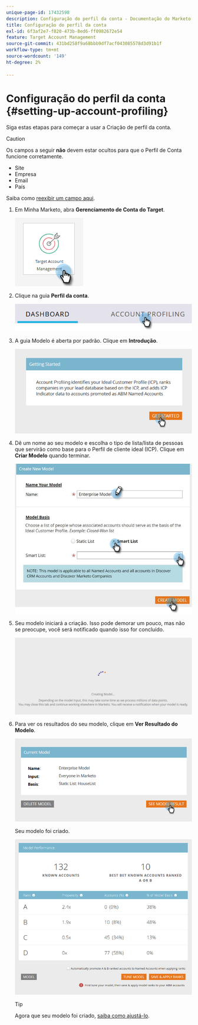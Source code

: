 ```yaml
---
unique-page-id: 17432598
description: Configuração do perfil da conta - Documentação do Marketo - Documentação do produto
title: Configuração do perfil da conta
exl-id: 6f3af2e7-f820-473b-8ed6-ff0982672e54
feature: Target Account Management
source-git-commit: 431bd258f9a68bbb9df7acf043085578d3d91b1f
workflow-type: tm+mt
source-wordcount: '149'
ht-degree: 2%

---
```


# Configuração do perfil da conta {#setting-up-account-profiling}

Siga estas etapas para começar a usar a Criação de perfil da conta.

>[!CAUTION]
>
>Os campos a seguir **não** devem estar ocultos para que o Perfil de Conta funcione corretamente.
>
>* Site
>* Empresa
>* Email
>* País
>
>Saiba como [reexibir um campo aqui](/help/marketo/product-docs/administration/field-management/hide-and-unhide-a-field.md#unhide-a-field).

1. Em Minha Marketo, abra **Gerenciamento de Conta do Target**.

   ![](assets/setting-up-account-profiling-1.png)

1. Clique na guia **Perfil da conta**.

   ![](assets/two-1.png)

1. A guia Modelo é aberta por padrão. Clique em **Introdução**.

   ![](assets/three.png)

1. Dê um nome ao seu modelo e escolha o tipo de lista/lista de pessoas que servirão como base para o Perfil de cliente ideal (ICP). Clique em **Criar Modelo** quando terminar.

   ![](assets/setting-up-account-profiling-4.png)

1. Seu modelo iniciará a criação. Isso pode demorar um pouco, mas não se preocupe, você será notificado quando isso for concluído.

   ![](assets/five.png)

1. Para ver os resultados do seu modelo, clique em **Ver Resultado do Modelo**.

   ![](assets/six.png)

   Seu modelo foi criado.

   ![](assets/seven.png)

   >[!TIP]
   >
   >Agora que seu modelo foi criado, [saiba como ajustá-lo](/help/marketo/product-docs/target-account-management/account-profiling/account-profiling-ranking-and-tuning.md).
